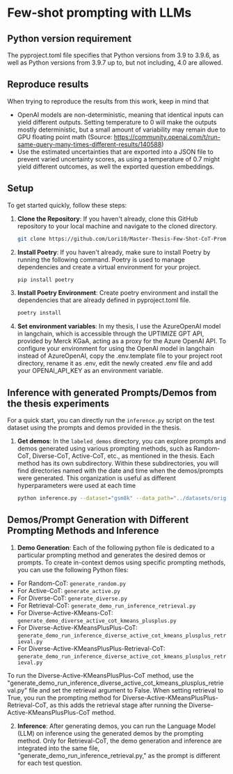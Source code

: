 # Few-shot prompting with LLMs

## Python version requirement
The pyproject.toml file specifies that Python versions from 3.9 to 3.9.6, as well as Python versions from 3.9.7 up to, but not including, 4.0 are allowed.

## Reproduce results
When trying to reproduce the results from this work, keep in mind that 
* OpenAI models are non-deterministic, meaning that identical inputs can yield different outputs. Setting temperature to 0 will make the outputs mostly deterministic, but a small amount of variability may remain due to GPU floating point math (Source: https://community.openai.com/t/run-same-query-many-times-different-results/140588)
* Use the estimated uncertainties that are exported into a JSON file to prevent varied uncertainty scores, as using a temperature of 0.7 might yield different outcomes, as well the exported question embeddings.

## Setup

To get started quickly, follow these steps:

1. **Clone the Repository**: If you haven't already, clone this GitHub repository to your local machine and navigate to the cloned directory.

   ```bash
   git clone https://github.com/Lori10/Master-Thesis-Few-Shot-CoT-Prompting-LLM.git

2. **Install Poetry**:
If you haven't already, make sure to install Poetry by running the following command. Poetry is used to manage dependencies and create a virtual environment for your project.

   ```bash
   pip install poetry

3. **Install Poetry Environment**:
Create poetry environment and install the dependencies that are already defined in pyproject.toml file.

   ```bash
   poetry install

4. **Set environment variables**:
In my thesis, I use the AzureOpenAI model in langchain, which is accessible through the UPTIMIZE GPT API, provided by Merck KGaA, acting as a proxy for the Azure OpenAI API. To configure your environment for using the OpenAI model in langchain instead of AzureOpenAI, copy the .env.template file to your project root directory, rename it as .env, edit the newly created .env file and add your OPENAI_API_KEY as an environment variable.


## Inference with generated Prompts/Demos from the thesis experiments

For a quick start, you can directly run the `inference.py` script on the test dataset using the prompts and demos provided in the thesis.

1. **Get demos**: In the `labeled_demos` directory, you can explore prompts and demos generated using various prompting methods, such as Random-CoT, Diverse-CoT, Active-CoT, etc., as mentioned in the thesis. Each method has its own subdirectory. Within these subdirectories, you will find directories named with the date and time when the demos/prompts were generated. This organization is useful as different hyperparameters were used at each time

   ```bash
   python inference.py --dataset="gsm8k" --data_path="../datasets/original/gsm8k/test.jsonl" --dir_prompts="labeled_demos/random/2023_08_29_22_30_28/demos" --model_id="gpt-3.5-turbo-0613" --random_seed=1 --method="cot" --temperature=0.0 --output_dir="inference_results" --dataset_size_limit=0

## Demos/Prompt Generation with Different Prompting Methods and Inference

1. **Demo Generation**: Each of the following python file is dedicated to a particular prompting method and generates the desired demos or prompts. 
To create in-context demos using specific prompting methods, you can use the following Python files:

- For Random-CoT: `generate_random.py`
- For Active-CoT: `generate_active.py`
- For Diverse-CoT: `generate_diverse.py`
- For Retrieval-CoT: `generate_demo_run_inference_retrieval.py`
- For Diverse-Active-KMeans-CoT: `generate_demo_diverse_active_cot_kmeans_plusplus.py`
- For Diverse-Active-KMeansPlusPlus-CoT: `generate_demo_run_inference_diverse_active_cot_kmeans_plusplus_retrieval.py`
- For Diverse-Active-KMeansPlusPlus-Retrieval-CoT: `generate_demo_run_inference_diverse_active_cot_kmeans_plusplus_retrieval.py`

To run the Diverse-Active-KMeansPlusPlus-CoT method, use the "generate_demo_run_inference_diverse_active_cot_kmeans_plusplus_retrieval.py" file and set the retrieval argument to False. When setting retrieval to True, you run the prompting method for Diverse-Active-KMeansPlusPlus-Retrieval-CoT, as this adds the retrieval stage after running the Diverse-Active-KMeansPlusPlus-CoT method.

2. **Inference**: After generating demos, you can run the Language Model (LLM) on inference using the generated demos by the prompting method. Only for Retrieval-CoT, the demo generation and inference are integrated into the same file, "generate_demo_run_inference_retrieval.py," as the prompt is different for each test question.




